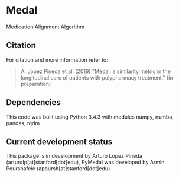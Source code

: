 # Medal
Medication Alignment Algorithm


## Citation
For citation and more information refer to:

>A. Lopez Pineda et al. (2019) "Medal: a similarity metric in the longitudinal care of patients with polypharmacy treatment." (in preparation)


## Dependencies
This code was built using Python 3.4.3 with modules numpy, numba, pandas, tqdm


## Current development status
This package is in development by Arturo Lopez Pineda (arturolp[at]stanford[dot]edu), PyMedal was developed by Armin Pourshafeie (apoursh[at]stanford[dot]edu)
